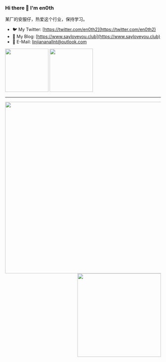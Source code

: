### Hi there 👋 I'm en0th
某厂的安服仔，热爱这个行业，保持学习。

- 🐦 My Twitter: [https://twitter.com/en0th2](https://twitter.com/en0th2)
- 📝 My Blog: [https://www.sayloveyou.club](https://www.sayloveyou.club)
- 📧 E-Mail: linjiananallnt@outlook.com

<img src='https://img.shields.io/badge/-linjiananallnt/ElectricRat-3A77A9?style=flat-square&logo=joplin&logoColor=white&labelColor=6495ED' width='140px'> <img src='https://img.shields.io/badge/-linjiananallnt/SAI-00BFFF?style=flat-square&logo=javascript&logoColor=white&labelColor=6495ED' width='140px'>

***

<img src='http://github-profile-summary-cards.vercel.app/api/cards/profile-details?username=linjiananallnt&theme=nord_dark' width='555px'> <img align='right' src='http://github-profile-summary-cards.vercel.app/api/cards/stats?username=linjiananallnt&theme=nord_dark' width='270px'>

<!--
**linjiananallnt/linjiananallnt** is a ✨ _special_ ✨ repository because its `README.md` (this file) appears on your GitHub profile.

Here are some ideas to get you started:

- 🔭 I’m currently working on ...
- 🌱 I’m currently learning ...
- 👯 I’m looking to collaborate on ...
- 🤔 I’m looking for help with ...
- 💬 Ask me about ...
- 📫 How to reach me: ...
- 😄 Pronouns: ...
- ⚡ Fun fact: ...
-->
